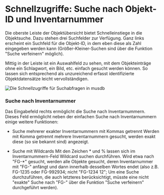 # Schnellzugriffe: Suche nach Objekt-ID und Inventarnummer

Die oberste Leiste der Objektübersicht bietet Schnelleinstiege in die Objektsuche. Dazu stehen drei Suchfelder zur Verfügung. Ganz links erscheint ein Suchfeld für die Objekt-ID, in dem eben diese als Zahl eingegeben werden kann (Größer-Kleiner-Suchen sind über die Funktion "Suche verfeinern" möglich).

Mittig in der Leiste ist ein Auswahlfeld zu sehen, mit dem Objekteinträge ohne ein Schlagwort, ein Bild, etc. einfach gesucht werden können. So lassen sich entsprechend als unzureichend erfasst identifizierte Objektdatensätze leicht vervollständigen.

![Die Schnellzugriffe für Suchabfragen in musdb](../../assets/musdb/objects-list/Objektsuche-Schnellzugriffe.avif)

### Suche nach Inventarnummer

Das Eingabefeld rechts ermöglicht die Suche nach Inventarnummern. Dieses Feld ermöglicht neben der einfachen Suche nach Inventarnummern einige weitere Funktionen:

- Suche mehrerer exakter Inventarnummern mit Kommas getrennt
  Werden mit Komma getrennt mehrere Inventarnummern gesucht, werden exakt diese (so sie bekannt sind) angezeigt.

- Suche mit Wildcards
  Mit den Zeichen * und % lassen sich im Inventarnummern-Feld Wildcard suchen durchführen. Wird etwa nach "FG-\*" gesucht, werden alle Objekte gesucht, deren Inventarnummer mit "FG-" anfängt und dann innerhalb desselben Wortes endet (also z.B. FG-1235 oder FG-992934; nicht "FG-1234 12"; Um eine Suche durchzuführen, die auch letzteres berücksichtigt, müsste eine nicht "exakte" Suche nach "FG\-" über die Funktion "Suche verfeinern" durchgeführt werden).
